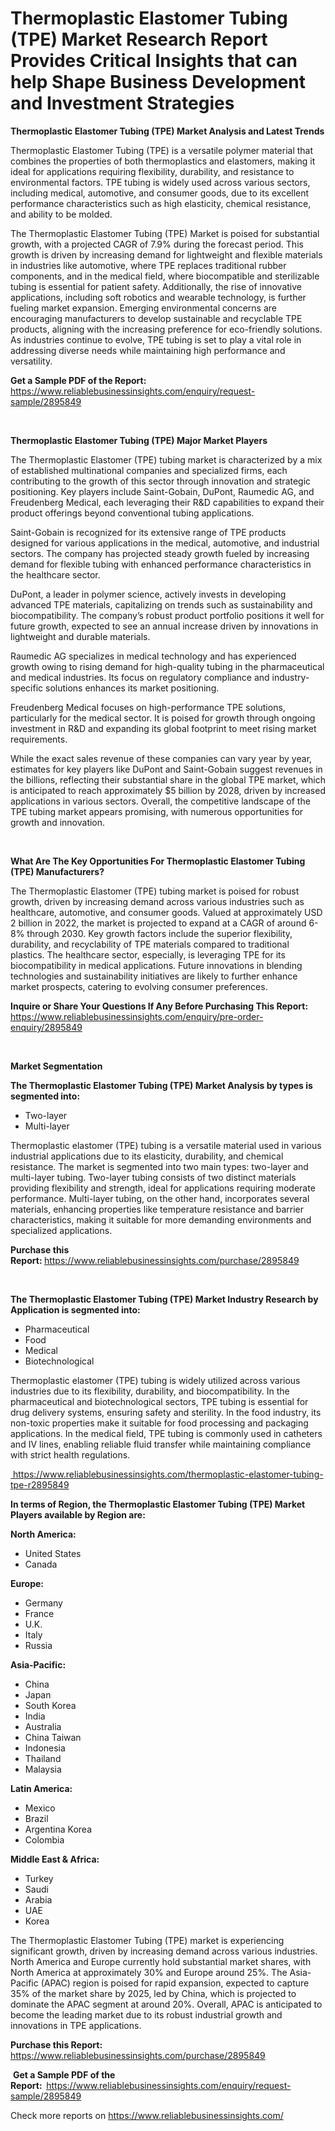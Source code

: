 <p><h1>Thermoplastic Elastomer Tubing (TPE) Market Research Report Provides Critical Insights that can help Shape Business Development and Investment Strategies</h1></p><p><strong>Thermoplastic Elastomer Tubing (TPE) Market Analysis and Latest Trends</strong></p>
<p><p>Thermoplastic Elastomer Tubing (TPE) is a versatile polymer material that combines the properties of both thermoplastics and elastomers, making it ideal for applications requiring flexibility, durability, and resistance to environmental factors. TPE tubing is widely used across various sectors, including medical, automotive, and consumer goods, due to its excellent performance characteristics such as high elasticity, chemical resistance, and ability to be molded.</p><p>The Thermoplastic Elastomer Tubing (TPE) Market is poised for substantial growth, with a projected CAGR of 7.9% during the forecast period. This growth is driven by increasing demand for lightweight and flexible materials in industries like automotive, where TPE replaces traditional rubber components, and in the medical field, where biocompatible and sterilizable tubing is essential for patient safety. Additionally, the rise of innovative applications, including soft robotics and wearable technology, is further fueling market expansion. Emerging environmental concerns are encouraging manufacturers to develop sustainable and recyclable TPE products, aligning with the increasing preference for eco-friendly solutions. As industries continue to evolve, TPE tubing is set to play a vital role in addressing diverse needs while maintaining high performance and versatility.</p></p>
<p><strong>Get a Sample PDF of the Report:&nbsp;</strong> <a href="https://www.reliablebusinessinsights.com/enquiry/request-sample/2895849?utm_campaign=2313&utm_medium=2&utm_source=Github&utm_content=ia&utm_term=15032025&utm_id=thermoplastic-elastomer-tubing-tpe">https://www.reliablebusinessinsights.com/enquiry/request-sample/2895849</a></p>
<p>&nbsp;</p>
<p><strong>Thermoplastic Elastomer Tubing (TPE) Major Market Players</strong></p>
<p><p>The Thermoplastic Elastomer (TPE) tubing market is characterized by a mix of established multinational companies and specialized firms, each contributing to the growth of this sector through innovation and strategic positioning. Key players include Saint-Gobain, DuPont, Raumedic AG, and Freudenberg Medical, each leveraging their R&D capabilities to expand their product offerings beyond conventional tubing applications.</p><p>Saint-Gobain is recognized for its extensive range of TPE products designed for various applications in the medical, automotive, and industrial sectors. The company has projected steady growth fueled by increasing demand for flexible tubing with enhanced performance characteristics in the healthcare sector.</p><p>DuPont, a leader in polymer science, actively invests in developing advanced TPE materials, capitalizing on trends such as sustainability and biocompatibility. The company’s robust product portfolio positions it well for future growth, expected to see an annual increase driven by innovations in lightweight and durable materials.</p><p>Raumedic AG specializes in medical technology and has experienced growth owing to rising demand for high-quality tubing in the pharmaceutical and medical industries. Its focus on regulatory compliance and industry-specific solutions enhances its market positioning.</p><p>Freudenberg Medical focuses on high-performance TPE solutions, particularly for the medical sector. It is poised for growth through ongoing investment in R&D and expanding its global footprint to meet rising market requirements.</p><p>While the exact sales revenue of these companies can vary year by year, estimates for key players like DuPont and Saint-Gobain suggest revenues in the billions, reflecting their substantial share in the global TPE market, which is anticipated to reach approximately $5 billion by 2028, driven by increased applications in various sectors. Overall, the competitive landscape of the TPE tubing market appears promising, with numerous opportunities for growth and innovation.</p></p>
<p>&nbsp;</p>
<p><strong>What Are The Key Opportunities For Thermoplastic Elastomer Tubing (TPE) Manufacturers?</strong></p>
<p><p>The Thermoplastic Elastomer (TPE) tubing market is poised for robust growth, driven by increasing demand across various industries such as healthcare, automotive, and consumer goods. Valued at approximately USD 2 billion in 2022, the market is projected to expand at a CAGR of around 6-8% through 2030. Key growth factors include the superior flexibility, durability, and recyclability of TPE materials compared to traditional plastics. The healthcare sector, especially, is leveraging TPE for its biocompatibility in medical applications. Future innovations in blending technologies and sustainability initiatives are likely to further enhance market prospects, catering to evolving consumer preferences.</p></p>
<p><strong>Inquire or Share Your Questions If Any Before Purchasing This Report:</strong> <a href="https://www.reliablebusinessinsights.com/enquiry/pre-order-enquiry/2895849?utm_campaign=2313&utm_medium=2&utm_source=Github&utm_content=ia&utm_term=15032025&utm_id=thermoplastic-elastomer-tubing-tpe">https://www.reliablebusinessinsights.com/enquiry/pre-order-enquiry/2895849</a></p>
<p>&nbsp;</p>
<p><strong>Market Segmentation</strong></p>
<p><strong>The Thermoplastic Elastomer Tubing (TPE) Market Analysis by types is segmented into:</strong></p>
<p><ul><li>Two-layer</li><li>Multi-layer</li></ul></p>
<p><p>Thermoplastic elastomer (TPE) tubing is a versatile material used in various industrial applications due to its elasticity, durability, and chemical resistance. The market is segmented into two main types: two-layer and multi-layer tubing. Two-layer tubing consists of two distinct materials providing flexibility and strength, ideal for applications requiring moderate performance. Multi-layer tubing, on the other hand, incorporates several materials, enhancing properties like temperature resistance and barrier characteristics, making it suitable for more demanding environments and specialized applications.</p></p>
<p><strong>Purchase this Report:&nbsp;</strong><a href="https://www.reliablebusinessinsights.com/purchase/2895849?utm_campaign=2313&utm_medium=2&utm_source=Github&utm_content=ia&utm_term=15032025&utm_id=thermoplastic-elastomer-tubing-tpe">https://www.reliablebusinessinsights.com/purchase/2895849</a></p>
<p>&nbsp;</p>
<p><strong>The Thermoplastic Elastomer Tubing (TPE) Market Industry Research by Application is segmented into:</strong></p>
<p><ul><li>Pharmaceutical</li><li>Food</li><li>Medical</li><li>Biotechnological</li></ul></p>
<p><p>Thermoplastic elastomer (TPE) tubing is widely utilized across various industries due to its flexibility, durability, and biocompatibility. In the pharmaceutical and biotechnological sectors, TPE tubing is essential for drug delivery systems, ensuring safety and sterility. In the food industry, its non-toxic properties make it suitable for food processing and packaging applications. In the medical field, TPE tubing is commonly used in catheters and IV lines, enabling reliable fluid transfer while maintaining compliance with strict health regulations.</p></p>
<p><a href="https://www.reliablebusinessinsights.com/thermoplastic-elastomer-tubing-tpe-r2895849?utm_campaign=2313&utm_medium=2&utm_source=Github&utm_content=ia&utm_term=15032025&utm_id=thermoplastic-elastomer-tubing-tpe">&nbsp;https://www.reliablebusinessinsights.com/thermoplastic-elastomer-tubing-tpe-r2895849</a></p>
<p><strong>In terms of Region, the Thermoplastic Elastomer Tubing (TPE) Market Players available by Region are:</strong></p>
<p>
    <p> <strong> North America: </strong>
        <ul>
            <li>United States</li>
            <li>Canada</li>
        </ul>
        </p> 
    <p> <strong> Europe: </strong>
        <ul>
            <li>Germany</li>
            <li>France</li>
            <li>U.K.</li>
            <li>Italy</li>
            <li>Russia</li>
        </ul>
        </p> 
    <p> <strong> Asia-Pacific: </strong>
        <ul>
            <li>China</li>
            <li>Japan</li>
            <li>South Korea</li>
            <li>India</li>
            <li>Australia</li>
            <li>China Taiwan</li>
            <li>Indonesia</li>
            <li>Thailand</li>
            <li>Malaysia</li>
        </ul>
        </p> 
    <p> <strong> Latin America: </strong>
        <ul>
            <li>Mexico</li>
            <li>Brazil</li>
            <li>Argentina Korea</li>
            <li>Colombia</li>
        </ul>
        </p> 
    <p> <strong> Middle East & Africa: </strong>
        <ul>
            <li>Turkey</li>
            <li>Saudi</li>
            <li>Arabia</li>
            <li>UAE</li>
            <li>Korea</li>
        </ul>
    </p>
    </p>
<p><p>The Thermoplastic Elastomer Tubing (TPE) market is experiencing significant growth, driven by increasing demand across various industries. North America and Europe currently hold substantial market shares, with North America at approximately 30% and Europe around 25%. The Asia-Pacific (APAC) region is poised for rapid expansion, expected to capture 35% of the market share by 2025, led by China, which is projected to dominate the APAC segment at around 20%. Overall, APAC is anticipated to become the leading market due to its robust industrial growth and innovations in TPE applications.</p></p>
<p><strong>Purchase this Report: </strong><a href="https://www.reliablebusinessinsights.com/purchase/2895849?utm_campaign=2313&utm_medium=2&utm_source=Github&utm_content=ia&utm_term=15032025&utm_id=thermoplastic-elastomer-tubing-tpe">https://www.reliablebusinessinsights.com/purchase/2895849</a></p>
<p>&nbsp;<strong>Get a Sample PDF of the Report:&nbsp;&nbsp;</strong><a href="https://www.reliablebusinessinsights.com/enquiry/request-sample/2895849?utm_campaign=2313&utm_medium=2&utm_source=Github&utm_content=ia&utm_term=15032025&utm_id=thermoplastic-elastomer-tubing-tpe">https://www.reliablebusinessinsights.com/enquiry/request-sample/2895849</a></p>
<p><strong></strong></p>
<p>Check more reports on <a href="https://www.reliablebusinessinsights.com/?utm_campaign=2313&utm_medium=2&utm_source=Github&utm_content=ia&utm_term=15032025&utm_id=thermoplastic-elastomer-tubing-tpe">https://www.reliablebusinessinsights.com/</a></p>